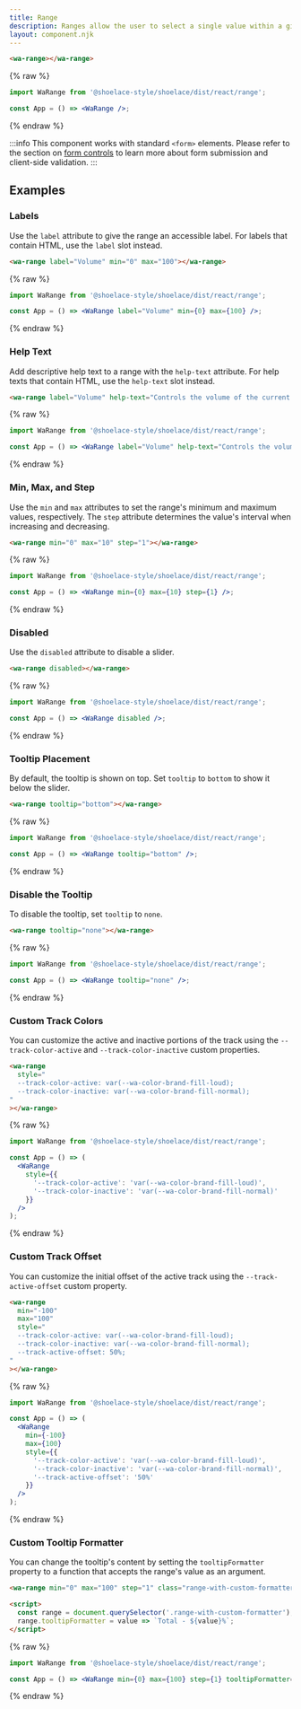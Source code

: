 ```yaml
---
title: Range
description: Ranges allow the user to select a single value within a given range using a slider.
layout: component.njk
---
```


```html {.example}
<wa-range></wa-range>
```

{% raw %}
```jsx {.react}
import WaRange from '@shoelace-style/shoelace/dist/react/range';

const App = () => <WaRange />;
```
{% endraw %}

:::info
This component works with standard `<form>` elements. Please refer to the section on [form controls](/getting-started/form-controls) to learn more about form submission and client-side validation.
:::

## Examples

### Labels

Use the `label` attribute to give the range an accessible label. For labels that contain HTML, use the `label` slot instead.

```html {.example}
<wa-range label="Volume" min="0" max="100"></wa-range>
```

{% raw %}
```jsx {.react}
import WaRange from '@shoelace-style/shoelace/dist/react/range';

const App = () => <WaRange label="Volume" min={0} max={100} />;
```
{% endraw %}

### Help Text

Add descriptive help text to a range with the `help-text` attribute. For help texts that contain HTML, use the `help-text` slot instead.

```html {.example}
<wa-range label="Volume" help-text="Controls the volume of the current song." min="0" max="100"></wa-range>
```

{% raw %}
```jsx {.react}
import WaRange from '@shoelace-style/shoelace/dist/react/range';

const App = () => <WaRange label="Volume" help-text="Controls the volume of the current song." min={0} max={100} />;
```
{% endraw %}

### Min, Max, and Step

Use the `min` and `max` attributes to set the range's minimum and maximum values, respectively. The `step` attribute determines the value's interval when increasing and decreasing.

```html {.example}
<wa-range min="0" max="10" step="1"></wa-range>
```

{% raw %}
```jsx {.react}
import WaRange from '@shoelace-style/shoelace/dist/react/range';

const App = () => <WaRange min={0} max={10} step={1} />;
```
{% endraw %}

### Disabled

Use the `disabled` attribute to disable a slider.

```html {.example}
<wa-range disabled></wa-range>
```

{% raw %}
```jsx {.react}
import WaRange from '@shoelace-style/shoelace/dist/react/range';

const App = () => <WaRange disabled />;
```
{% endraw %}

### Tooltip Placement

By default, the tooltip is shown on top. Set `tooltip` to `bottom` to show it below the slider.

```html {.example}
<wa-range tooltip="bottom"></wa-range>
```

{% raw %}
```jsx {.react}
import WaRange from '@shoelace-style/shoelace/dist/react/range';

const App = () => <WaRange tooltip="bottom" />;
```
{% endraw %}

### Disable the Tooltip

To disable the tooltip, set `tooltip` to `none`.

```html {.example}
<wa-range tooltip="none"></wa-range>
```

{% raw %}
```jsx {.react}
import WaRange from '@shoelace-style/shoelace/dist/react/range';

const App = () => <WaRange tooltip="none" />;
```
{% endraw %}

### Custom Track Colors

You can customize the active and inactive portions of the track using the `--track-color-active` and `--track-color-inactive` custom properties.

```html {.example}
<wa-range
  style="
  --track-color-active: var(--wa-color-brand-fill-loud);
  --track-color-inactive: var(--wa-color-brand-fill-normal);
"
></wa-range>
```

{% raw %}
```jsx {.react}
import WaRange from '@shoelace-style/shoelace/dist/react/range';

const App = () => (
  <WaRange
    style={{
      '--track-color-active': 'var(--wa-color-brand-fill-loud)',
      '--track-color-inactive': 'var(--wa-color-brand-fill-normal)'
    }}
  />
);
```
{% endraw %}

### Custom Track Offset

You can customize the initial offset of the active track using the `--track-active-offset` custom property.

```html {.example}
<wa-range
  min="-100"
  max="100"
  style="
  --track-color-active: var(--wa-color-brand-fill-loud);
  --track-color-inactive: var(--wa-color-brand-fill-normal);
  --track-active-offset: 50%;
"
></wa-range>
```

{% raw %}
```jsx {.react}
import WaRange from '@shoelace-style/shoelace/dist/react/range';

const App = () => (
  <WaRange
    min={-100}
    max={100}
    style={{
      '--track-color-active': 'var(--wa-color-brand-fill-loud)',
      '--track-color-inactive': 'var(--wa-color-brand-fill-normal)',
      '--track-active-offset': '50%'
    }}
  />
);
```
{% endraw %}

### Custom Tooltip Formatter

You can change the tooltip's content by setting the `tooltipFormatter` property to a function that accepts the range's value as an argument.

```html {.example}
<wa-range min="0" max="100" step="1" class="range-with-custom-formatter"></wa-range>

<script>
  const range = document.querySelector('.range-with-custom-formatter');
  range.tooltipFormatter = value => `Total - ${value}%`;
</script>
```

{% raw %}
```jsx {.react}
import WaRange from '@shoelace-style/shoelace/dist/react/range';

const App = () => <WaRange min={0} max={100} step={1} tooltipFormatter={value => `Total - ${value}%`} />;
```
{% endraw %}

